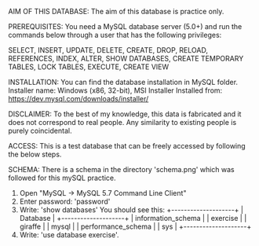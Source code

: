 

AIM OF THIS DATABASE: 
The aim of this database is practice only. 

PREREQUISITES: 
You need a MySQL database server (5.0+) and run the commands below through a user that has the following privileges:

SELECT, INSERT, UPDATE, DELETE, 
CREATE, DROP, RELOAD, REFERENCES, 
INDEX, ALTER, SHOW DATABASES, 
CREATE TEMPORARY TABLES, 
LOCK TABLES, EXECUTE, CREATE VIEW

INSTALLATION: 
You can find the database installation in MySQL folder.
Installer name: Windows (x86, 32-bit), MSI Installer
Installed from: https://dev.mysql.com/downloads/installer/


DISCLAIMER: 
To the best of my knowledge, this data is fabricated and it does not correspond to real people. Any similarity to existing people is purely coincidental.

ACCESS:
This is a test database that can be freely accessed by following the below steps. 

SCHEMA: 
There is a schema in the directory 'schema.png' which was followed for this mySQL practice. 

1. Open "MySQL -> MySQL 5.7 Command Line Client"
2. Enter password: 'password'
3. Write: 'show databases'
You should see this: 
+--------------------+
| Database           |
+--------------------+
| information_schema |
| exercise           |
| giraffe            |
| mysql              |
| performance_schema |
| sys                |
+--------------------+
4. Write: 'use database exercise'. 
